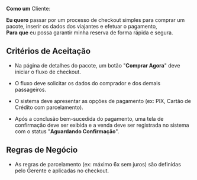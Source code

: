 
**Como um** Cliente:

**Eu quero** passar por um processo de checkout simples para comprar um pacote, inserir os dados dos viajantes e efetuar o pagamento,  
**Para que** eu possa garantir minha reserva de forma rápida e segura.  

## Critérios de Aceitação

- Na página de detalhes do pacote, um botão "**Comprar Agora**" deve iniciar o fluxo de checkout.  

- O fluxo deve solicitar os dados do comprador e dos demais passageiros.  

- O sistema deve apresentar as opções de pagamento (ex: PIX, Cartão de Crédito com parcelamento).  

- Após a conclusão bem-sucedida do pagamento, uma tela de confirmação deve ser exibida e a venda deve ser registrada no sistema com o status "**Aguardando Confirmação**".  

## Regras de Negócio

- As regras de parcelamento (ex: máximo 6x sem juros) são definidas pelo Gerente e aplicadas no checkout.  
